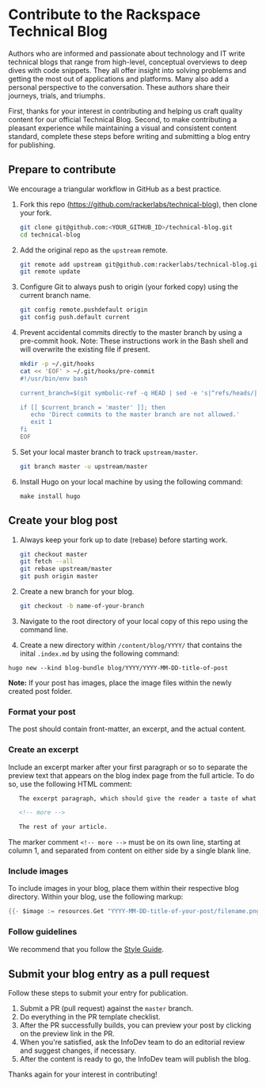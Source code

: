 # Contribute to the Rackspace Technical Blog

Authors who are informed and passionate about technology and IT write technical
blogs that range from high-level, conceptual overviews to deep dives with
code snippets. They all offer insight into solving problems and getting the most
out of applications and platforms. Many also add a personal perspective to the
conversation. These authors share their journeys, trials, and triumphs.

First, thanks for your interest in contributing and helping us craft quality
content for our official Technical Blog. Second, to make contributing
a pleasant experience while maintaining a visual and consistent content standard,
complete these steps before writing and submitting a blog entry for publishing.


## Prepare to contribute

We encourage a triangular workflow in GitHub as a best practice.

1. Fork this repo (https://github.com/rackerlabs/technical-blog), then
   clone your fork.

   ```bash
   git clone git@github.com:<YOUR_GITHUB_ID>/technical-blog.git
   cd technical-blog

1. Add the original repo as the `upstream` remote.

   ```bash
   git remote add upstream git@github.com:rackerlabs/technical-blog.git
   git remote update
   ```

1. Configure Git to always push to origin (your forked copy) using the current branch name.

   ```bash
   git config remote.pushdefault origin
   git config push.default current
   ```

1. Prevent accidental commits directly to the master branch by using a pre-commit hook.
   Note: These instructions work in the Bash shell and will overwrite the existing file if present.

   ```bash
   mkdir -p ~/.git/hooks
   cat << 'EOF' > ~/.git/hooks/pre-commit
   #!/usr/bin/env bash

   current_branch=$(git symbolic-ref -q HEAD | sed -e 's|^refs/heads/||')

   if [[ $current_branch = 'master' ]]; then
      echo 'Direct commits to the master branch are not allowed.'
      exit 1
   fi
   EOF
   ```

1. Set your local master branch to track `upstream/master`.

   ```bash
   git branch master -u upstream/master
   ```
1. Install Hugo on your local machine by using the following command:
   
   ```make install hugo```
  
## Create your blog post

1. Always keep your fork up to date (rebase) before starting work.

      ```bash
      git checkout master
      git fetch --all
      git rebase upstream/master
      git push origin master

1. Create a new branch for your blog.

      ```bash
      git checkout -b name-of-your-branch
      ```
1. Navigate to the root directory of your local copy of this repo using the command line.

1. Create a new directory within ```/content/blog/YYYY/``` that contains the inital ```.index.md``` 
   by using the following command:
  
  ```hugo new --kind blog-bundle blog/YYYY/YYYY-MM-DD-title-of-post```

**Note:** If your post has images,  place the image files within the newly created post folder.

### Format your post

The post should contain front-matter, an excerpt, and the actual content.

<!--- update this section when front matter is complete
##### Front-matter

Add Jekyll front-matter (or metadata) to the top of the file you created in
the previous step. for example:

```
---
layout: post
title: "Blog entry title"
date: YYYY-MM-DD 23:59
comments: true
author: Author(s) name(s)
published: true
authorIsRacker: true
#
# The *authorAvatar* and *bio* entires are optional, but include them if you can!
# The avatar must be a hosted image, such as a gravatar.
#
authorAvatar: 'https://www.gravatar.com/avatar/<insert hash for your headshot>'
bio: "<insert a sentence or two about yourself in first or third person>"
categories:
    - This Category
    - That Category
    - Other Category
#
# Use canonical entry if you are republishing a blog from another site, such as
# your personal blog.  Do  NOT republish without the author's explicit permission.
#
canonical: https://original-url.link.com/post-name/
metaTitle:
metaDescription:
ogTitle:
ogDescription:
#
# The following properties are OPTIONAL and affect the text and image that
# appear by default in link previews when sharing blog posts.
#
ogImage:
twitterCreator: "@your_twitter_handle" # NOTE: The quotes are required!
twitterDescription:
twitterTitle:
---
```


Make sure that the dates in the file name and front-matter match.

Available categories include the following:

- Ansible
- Architecture
- Automation
- AWS
- Azure
- Chef
- Cloud Files
- Cloud Monitoring
- Cloud-networks
- Cloud Servers
- Configuration Management
- Database
- Developers
- DevOps
- Docker
- Events
- General
- Java
- Jclouds
- Jenkins
- Mailgun
- Neutron
- NodeJS
- OpenStack
- Oracle
- Orchestration
- OSAD
- Private Cloud
- Python
- Salesforce
- SDK
- Security
- SQL Server

If no category fits, use *General*.

If you'd like to use a category that is not in the list, please send an email
to infodev@rackspace.com. To avoid being flooded with categories, which might apply
to only one or two blogs, we have automated throttling. However, notify us so
that we can discuss your ideas for a new category.
--->

### Create an excerpt

Include an excerpt marker after your first paragraph or so to separate the
preview text that appears on the blog index page from the full article. To do
so, use the following HTML comment:

```html
   The excerpt paragraph, which should give the reader a taste of what's to come.

   <!-- more -->

   The rest of your article.
```

The marker comment ``<!-- more -->`` must be on its own line, starting at
column 1, and separated from content on either side by a single blank line.

### Include images

To include images in your blog, place them within their respective blog
directory. Within your blog, use the following markup:

```go
{{- $image := resources.Get "YYYY-MM-DD-title-of-your-post/filename.png"-}}
```

### Follow guidelines

We recommend that you follow the [Style Guide](https://developer.rackspace.com/docs/style-guide/).

## Submit your blog entry as a pull request

Follow these steps to submit your entry for publication.

1. Submit a PR (pull request) against the `master` branch.
2. Do everything in the PR template checklist.
3. After the PR successfully builds, you can preview your post by clicking on the preview link in
   the PR.
4. When you're satisfied, ask the InfoDev team to do an editorial review and suggest changes, if
   necessary.
5. After the content is ready to go, the InfoDev team will publish the blog.

Thanks again for your interest in contributing!
